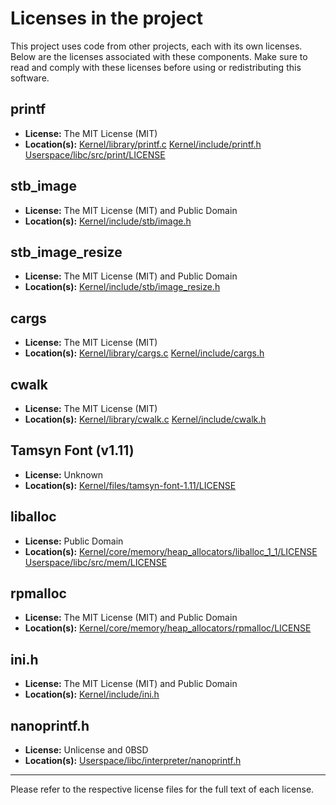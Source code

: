 # Licenses in the project

This project uses code from other projects, each with its own licenses.
Below are the licenses associated with these components.
Make sure to read and comply with these licenses before using or redistributing this software.

## printf

- **License:** The MIT License (MIT)
- **Location(s):** [Kernel/library/printf.c](Kernel/library/printf.c) [Kernel/include/printf.h](Kernel/include/printf.h) [Userspace/libc/src/print/LICENSE](Userspace/libc/src/print/LICENSE)

## stb_image

- **License:** The MIT License (MIT) and Public Domain
- **Location(s):** [Kernel/include/stb/image.h](Kernel/include/stb/image.h)

## stb_image_resize

- **License:** The MIT License (MIT) and Public Domain
- **Location(s):** [Kernel/include/stb/image_resize.h](Kernel/include/stb/image_resize.h)

## cargs

- **License:** The MIT License (MIT)
- **Location(s):** [Kernel/library/cargs.c](Kernel/library/cargs.c) [Kernel/include/cargs.h](Kernel/include/cargs.h)

## cwalk

- **License:** The MIT License (MIT)
- **Location(s):** [Kernel/library/cwalk.c](Kernel/library/cwalk.c) [Kernel/include/cwalk.h](Kernel/include/cwalk.h)

## Tamsyn Font (v1.11)

- **License:** Unknown
- **Location(s):** [Kernel/files/tamsyn-font-1.11/LICENSE](Kernel/files/tamsyn-font-1.11/LICENSE)

## liballoc

- **License:** Public Domain
- **Location(s):** [Kernel/core/memory/heap_allocators/liballoc_1_1/LICENSE](Kernel/core/memory/heap_allocators/liballoc_1_1/LICENSE) [Userspace/libc/src/mem/LICENSE](Userspace/libc/src/mem/LICENSE)

## rpmalloc

- **License:** The MIT License (MIT) and Public Domain
- **Location(s):** [Kernel/core/memory/heap_allocators/rpmalloc/LICENSE](Kernel/core/memory/heap_allocators/rpmalloc/LICENSE)

## ini.h

- **License:** The MIT License (MIT) and Public Domain
- **Location(s):** [Kernel/include/ini.h](Kernel/include/ini.h)

## nanoprintf.h

- **License:** Unlicense and 0BSD
- **Location(s):** [Userspace/libc/interpreter/nanoprintf.h](Userspace/libc/interpreter/nanoprintf.h)

---

Please refer to the respective license files for the full text of each license.
